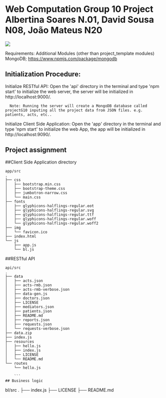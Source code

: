 Web Computation Group 10 Project
Albertina Soares N.01, David Sousa N08, João Mateus N20
==========================

[![](https://img.shields.io/badge/TÉCNICO-LISBOA-blue.svg?style=flat-square)](http://tecnico.ulisboa.pt/)

Requirements:
Additional Modules (other than project_template modules)
MongoDB; https://www.npmjs.com/package/mongodb

## Initialization Procedure:
  Initialize RESTful API:
  Open the 'api' directory in the terminal and type 'npm start' to initialize the web server, the server will be initialized in http://localhost:9000/.
  ```
    Note: Running the server will create a MongoDB database called projectG10 inputing all the project data from JSON files. e.g. patients, acts, etc..
  ```
  Initialize Client Side Application:
  Open the 'app' directory in the terminal and type 'npm start' to initialize the web App, the app will be initialized in http://localhost:9090/.

## Project assignment

##Client Side Application directory

```
app/src
.
├── css
│   ├── bootstrap.min.css
│   ├── bootstrap-theme.css
│   ├── jumbotron-narrow.css
│   └── main.css
├── fonts
│   ├── glyphicons-halflings-regular.eot
│   ├── glyphicons-halflings-regular.svg
│   ├── glyphicons-halflings-regular.ttf
│   ├── glyphicons-halflings-regular.woff
│   └── glyphicons-halflings-regular.woff2
├── img
│   └── favicon.ico
├── index.html
└── js
    ├── app.js
    └── bl.js

```
##RESTful API

```
api/src
.
├── data
│   ├── acts.json
│   ├── acts-rmb.json
│   ├── acts-rmb-verbose.json
│   ├── data-gen.js
│   ├── doctors.json
│   ├── LICENSE
│   ├── mediators.json
│   ├── patients.json
│   ├── README.md
│   ├── reports.json
│   ├── requests.json
│   └── requests-verbose.json
├── data.zip
├── index.js
├── resources
│   ├── hello.js
│   ├── index.js
│   ├── LICENSE
│   └── README.md
└── routes
    └── hello.js

    ```
## Business logic

```
bl/src
.
├── index.js
├── LICENSE
├── README.md

```
